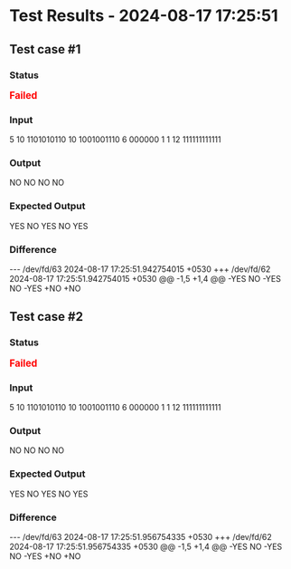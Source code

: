 # Test Results - 2024-08-17 17:25:51
## Test case #1

### Status
<span style="color:red; font-weight:bold; font-size:larger;">Failed</span>

### Input
5
10
1101010110
10
1001001110
6
000000
1
1
12
111111111111


### Output
NO
NO
NO
NO

### Expected Output
YES
NO
YES
NO
YES

### Difference
--- /dev/fd/63	2024-08-17 17:25:51.942754015 +0530
+++ /dev/fd/62	2024-08-17 17:25:51.942754015 +0530
@@ -1,5 +1,4 @@
-YES
 NO
-YES
 NO
-YES
+NO
+NO

## Test case #2

### Status
<span style="color:red; font-weight:bold; font-size:larger;">Failed</span>

### Input
5
10
1101010110
10
1001001110
6
000000
1
1
12
111111111111


### Output
NO
NO
NO
NO

### Expected Output
YES
NO
YES
NO
YES

### Difference
--- /dev/fd/63	2024-08-17 17:25:51.956754335 +0530
+++ /dev/fd/62	2024-08-17 17:25:51.956754335 +0530
@@ -1,5 +1,4 @@
-YES
 NO
-YES
 NO
-YES
+NO
+NO

